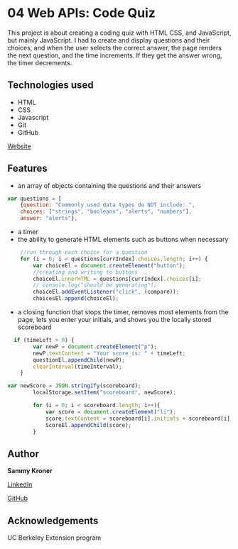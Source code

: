 # 04 Web APIs: Code Quiz

This project is about creating a coding quiz with HTML CSS, and JavaScript, but mainly JavaScript. I had to create and display questions and their choices, and when the user selects the correct answer, the page renders the next question, and the time increments. If they get the answer wrong, the timer decrements.

## Technologies used

- HTML
- CSS
- Javascript
- Git
- GitHub

[Website](https://sammyk118.github.io/Code-Quiz/)

## Features

- an array of objects containing the questions and their answers

```javascript
var questions = [
    {question: "Commonly used data types do NOT include: ",
    choices: ["strings", "booleans", "alerts", "numbers"],
    answer: "alerts"},
```
- a timer
- the ability to generate HTML elements such as buttons when necessary
```javascript
    //run through each choice for a question
    for (i = 0; i < questions[currIndex].choices.length; i++) {
        var choiceEl = document.createElement("button");
        //creating and writing to buttons
        choiceEl.innerHTML = questions[currIndex].choices[i];
        // console.log("should be generating");
        choiceEl.addEventListener("click", (compare));
        choicesEl.append(choiceEl);
```
- a closing function that stops the timer, removes most elements from the page, lets you enter your initials, and shows you the locally stored scoreboard
```javascript
  if (timeLeft > 0) {
        var newP = document.createElement("p");
        newP.textContent = "Your score is: " + timeLeft;
        questionEl.appendChild(newP);
        clearInterval(timeInterval);
    }
```
```javascript
var newScore = JSON.stringify(scoreboard);
        localStorage.setItem("scoreboard", newScore);

        for (i = 0; i < scoreboard.length; i++){
            var score = document.createElement("li");
            score.textContent = scoreboard[i].initials + scoreboard[i].score;
            ScoreEl.appendChild(score); 
        }
```

## Author

**Sammy Kroner**

[LinkedIn](www.linkedin.com/in/samuel-kroner-44aa11169)

[GitHub](https://github.com/sammyk118)

## Acknowledgements

UC Berkeley Extension program
